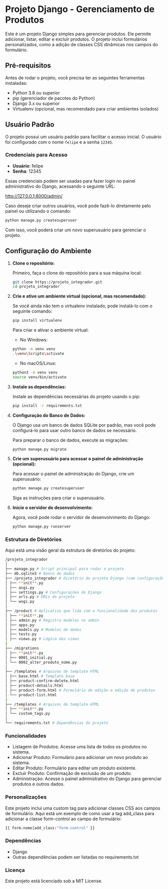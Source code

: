 # Projeto Django - Gerenciamento de Produtos

Este é um projeto Django simples para gerenciar produtos. Ele permite adicionar, listar, editar e excluir produtos. O projeto inclui formulários personalizados, como a adição de classes CSS dinâmicas nos campos do formulário.

## Pré-requisitos

Antes de rodar o projeto, você precisa ter as seguintes ferramentas instaladas:

- Python 3.8 ou superior
- pip (gerenciador de pacotes do Python)
- Django 3.x ou superior
- Virtualenv (opcional, mas recomendado para criar ambientes isolados)

## Usuário Padrão

O projeto possui um usuário padrão para facilitar o acesso inicial. O usuário foi configurado com o nome `felipe` e a senha `12345`.

### Credenciais para Acesso

- **Usuário**: felipe
- **Senha**: 12345

Essas credenciais podem ser usadas para fazer login no painel administrativo do Django, acessando o seguinte URL:

<http://127.0.0.1:8000/admin/>

Caso deseje criar outros usuários, você pode fazê-lo diretamente pelo painel ou utilizando o comando:

```bash
python manage.py createsuperuser
```

Com isso, você poderá criar um novo superusuário para gerenciar o projeto.

## Configuração do Ambiente

1. **Clone o repositório:**

   Primeiro, faça o clone do repositório para a sua máquina local:

   ```bash
   git clone https://projeto_integrador.git
   cd projeto_integrador
   ```

2. **Crie e ative um ambiente virtual (opcional, mas recomendado):**

   Se você ainda não tem o virtualenv instalado, pode instalá-lo com o seguinte comando:

   ```bash
   pip install virtualenv
   ```

   Para criar e ativar o ambiente virtual:

   - No Windows:

   ```bash
   python -m venv venv
   .\venv\Scripts\activate
   ```

   - No macOS/Linux:

   ```bash
   python3 -m venv venv
   source venv/bin/activate
   ```

3. **Instale as dependências:**

   Instale as dependências necessárias do projeto usando o pip:

   ```bash
   pip install -r requirements.txt
   ```

4. **Configuração do Banco de Dados:**

   O Django usa um banco de dados SQLite por padrão, mas você pode configurá-lo para usar outro banco de dados se necessário.

   Para preparar o banco de dados, execute as migrações:

   ```bash
   python manage.py migrate
   ```

5. **Crie um superusuário para acessar o painel de administração (opcional):**

   Para acessar o painel de administração do Django, crie um superusuário:

   ```bash
   python manage.py createsuperuser
   ```

   Siga as instruções para criar o superusuário.
   <br>

6. **Inicie o servidor de desenvolvimento:**

   Agora, você pode rodar o servidor de desenvolvimento do Django:

   ```bash
   python manage.py runserver
   ```

### Estrutura de Diretórios

Aqui está uma visão geral da estrutura de diretórios do projeto:

```bash
/projeto_integrador
│
├── manage.py # Script principal para rodar o projeto
├── db.sqlite3 # Banco de dados
├── /projeto_integrador # Diretório do projeto Django (com configurações e URLs)
│ ├── **init**.py
│ ├── asgi.py
│ ├── settings.py # Configurações do Django
│ ├── urls.py # URLs do projeto
│ └── wsgi.py
│
├── /product # Aplicativo que lida com a funcionalidade dos produtos
│ ├── **init**.py
│ ├── admin.py # Registra modelos no admin
│ ├── apps.py
│ ├── models.py # Modelos de dados
│ ├── tests.py
│ ├── views.py # Lógica das views
|
├── /migrations
│ ├── **init**.py
│ ├── 0001_initial.py
│ └── 0002_alter_produto_nome.py
│
├── /templates # Arquivos de template HTML
│ ├── base.html # Template base
│ ├── product-confirm-delete.html
│ ├── product-details.html
│ ├── product-form.html # Formulário de adição e edição de produtos
│ └── product-list.html
|
├── /templates # Arquivos de template HTML
│ ├── **init**.py
│ └── custom_tags.py
│
└── requirements.txt # Dependências do projeto
```

### Funcionalidades

- Listagem de Produtos: Acesse uma lista de todos os produtos no sistema.
- Adicionar Produto: Formulário para adicionar um novo produto ao sistema.
- Editar Produto: Formulário para editar um produto existente.
- Excluir Produto: Confirmação de exclusão de um produto.
- Administração: Acesse o painel administrativo do Django para gerenciar produtos e outros dados.

### Personalizações

Este projeto inclui uma custom tag para adicionar classes CSS aos campos de formulário. Aqui está um exemplo de como usar a tag add_class para adicionar a classe form-control ao campo de formulário:

```bash
{{ form.nome|add_class:"form-control" }}
```

### Dependências

- Django
- Outras dependências podem ser listadas no requirements.txt

### Licença

Este projeto está licenciado sob a MIT License.
